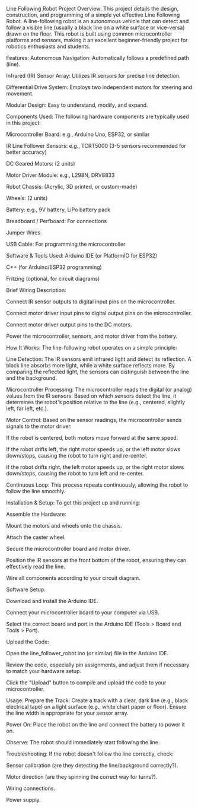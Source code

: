 Line Following Robot
Project Overview:
This project details the design, construction, and programming of a simple yet effective Line Following Robot. A line-following robot is an autonomous vehicle that can detect and follow a visible line (usually a black line on a white surface or vice-versa) drawn on the floor. This robot is built using common microcontroller platforms and sensors, making it an excellent beginner-friendly project for robotics enthusiasts and students.

Features:
Autonomous Navigation: Automatically follows a predefined path (line).

Infrared (IR) Sensor Array: Utilizes IR sensors for precise line detection.

Differential Drive System: Employs two independent motors for steering and movement.

Modular Design: Easy to understand, modify, and expand.

Components Used:
The following hardware components are typically used in this project:

Microcontroller Board: e.g., Arduino Uno, ESP32, or similar

IR Line Follower Sensors: e.g., TCRT5000 (3-5 sensors recommended for better accuracy)

DC Geared Motors: (2 units)

Motor Driver Module: e.g., L298N, DRV8833

Robot Chassis: (Acrylic, 3D printed, or custom-made)

Wheels: (2 units)

Battery: e.g., 9V battery, LiPo battery pack

Breadboard / Perfboard: For connections

Jumper Wires

USB Cable: For programming the microcontroller

Software & Tools Used:
Arduino IDE (or PlatformIO for ESP32)

C++ (for Arduino/ESP32 programming)

Fritzing (optional, for circuit diagrams)

Brief Wiring Description:

Connect IR sensor outputs to digital input pins on the microcontroller.

Connect motor driver input pins to digital output pins on the microcontroller.

Connect motor driver output pins to the DC motors.

Power the microcontroller, sensors, and motor driver from the battery.

How It Works:
The line-following robot operates on a simple principle:

Line Detection: The IR sensors emit infrared light and detect its reflection. A black line absorbs more light, while a white surface reflects more. By comparing the reflected light, the sensors can distinguish between the line and the background.

Microcontroller Processing: The microcontroller reads the digital (or analog) values from the IR sensors. Based on which sensors detect the line, it determines the robot's position relative to the line (e.g., centered, slightly left, far left, etc.).

Motor Control: Based on the sensor readings, the microcontroller sends signals to the motor driver.

If the robot is centered, both motors move forward at the same speed.

If the robot drifts left, the right motor speeds up, or the left motor slows down/stops, causing the robot to turn right and re-center.

If the robot drifts right, the left motor speeds up, or the right motor slows down/stops, causing the robot to turn left and re-center.

Continuous Loop: This process repeats continuously, allowing the robot to follow the line smoothly.

Installation & Setup:
To get this project up and running:

Assemble the Hardware:

Mount the motors and wheels onto the chassis.

Attach the caster wheel.

Secure the microcontroller board and motor driver.

Position the IR sensors at the front bottom of the robot, ensuring they can effectively read the line.

Wire all components according to your circuit diagram.

Software Setup:

Download and install the Arduino IDE.

Connect your microcontroller board to your computer via USB.

Select the correct board and port in the Arduino IDE (Tools > Board and Tools > Port).

Upload the Code:

Open the line_follower_robot.ino (or similar) file in the Arduino IDE.

Review the code, especially pin assignments, and adjust them if necessary to match your hardware setup.

Click the "Upload" button to compile and upload the code to your microcontroller.

Usage:
Prepare the Track: Create a track with a clear, dark line (e.g., black electrical tape) on a light surface (e.g., white chart paper or floor). Ensure the line width is appropriate for your sensor array.

Power On: Place the robot on the line and connect the battery to power it on.

Observe: The robot should immediately start following the line.

Troubleshooting: If the robot doesn't follow the line correctly, check:

Sensor calibration (are they detecting the line/background correctly?).

Motor direction (are they spinning the correct way for turns?).

Wiring connections.

Power supply.
